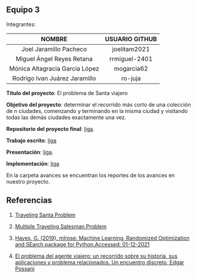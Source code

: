 ## Equipo 3

Integrantes:

|             NOMBRE             | USUARIO GITHUB |
|:------------------------------:|:--------------:|
|     Joel Jaramillo Pacheco     |  joelitam2021  |
|    Miguel Ángel Reyes Retana   |  rrmiguel-2401 |
| Mónica Altagracia García López |   mogarcia62   |
|  Rodrigo Ivan Juárez Jaramillo |     ro-juja    |

**Título del proyecto**: El problema de Santa viajero

**Objetivo del proyecto**: determinar el recorrido más corto de una colección de n ciudades, comenzando y terminando en la misma ciudad y visitando todas las demás ciudades exactamente una vez.

**Repositorio del proyecto final**: [liga](https://github.com/mogarcia62/Proyecto-final-equipo3-meo-2021).

**Trabajo escrito**: [liga](https://github.com/mogarcia62/Proyecto-final-equipo3-meo-2021/blob/main/Proyecto_final.pdf)

**Presentación**: [liga](https://github.com/mogarcia62/Proyecto-final-equipo3-meo-2021/blob/main/Presentaci%C3%B3n/Presentacio%CC%81n_proyecto_final_equipo3.pdf).

**Implementación**: [liga](https://github.com/mogarcia62/Proyecto-final-equipo3-meo-2021/blob/main/Entrega_final.ipynb)

En la carpeta avances se encuentran los reportes de los avances en nuestro proyecto.

## Referencias

1) [Traveling Santa Problem](https://www.kaggle.com/c/traveling-santa-problem/data?select=santa_cities.csv)

2) [Multiple Traveling Salesman Problem](https://colab.research.google.com/github/cvxpy/cvxpy/blob/master/examples/notebooks/WWW/mTSP_en.ipynb)

3) [Hayes, G. (2019). mlrose: Machine Learning, Randomized Optimization and SEarch package for Python.Accessed: 01-12-2021](https://github.com/gkhayes/mlrose)

4) [El problema del agente viajero: un recorrido sobre su historia, sus aplicaciones y problema relacionados. Un encuentro discreto, Edgar Possani](https://www.itam.mx/sites/default/files/u444/platica_possani.pdf)

